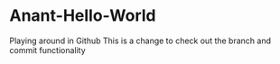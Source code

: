 # Anant-Hello-World
Playing around in Github
This is a change to check out the branch and commit functionality
